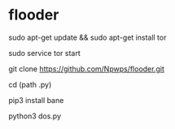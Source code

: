 # flooder

sudo apt-get update && sudo apt-get install tor

sudo service tor start

git clone https://github.com/Npwps/flooder.git

cd (path .py)

pip3 install bane

python3 dos.py
